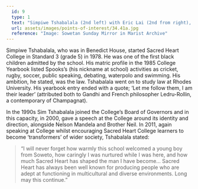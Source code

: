 ```yaml
---
  id: 9
  type: 1
  text: "Simpiwe Tshabalala (2nd left) with Eric Lai (2nd from right), Head Boys in 1985."
  url: assets/images/points-of-interest/34.41a.jpg
  reference: "Image: Sowetan Sunday Mirror in Marist Archive"
---
```

Simpiwe Tshabalala, who was in Benedict House, started Sacred Heart College in Standard 3 (grade 5) in 1978. He was one of the first black children admitted by the school. His matric profile in the 1985 College Yearbook listed Spooks’s (his nickname at school) activities as cricket, rugby, soccer, public speaking, debating, waterpolo and swimming. His ambition, he stated, was the law. Tshabalala went on to study law at Rhodes University.  His yearbook entry ended with a quote; ‘Let me follow them, I am their leader’ (attributed both to Gandhi and French philosopher Ledru-Rollin, a contemporary of Champagnat).  

In the 1990s Sim Tshabalala joined the College’s Board of Governors and in this capacity, in 2000, gave a speech at the College around its identity and direction, alongside Nelson Mandela and Brother Neil. In 2011, again speaking at College whilst encouraging Sacred Heart College learners to become ‘transformers’ of wider society, Tshabalala stated:
> “I will never forget how warmly this school welcomed a young boy from Soweto, how caringly I was nurtured while I was here, and how much Sacred Heart has shaped the man I have become… Sacred Heart has always been well known for producing people who are adept at functioning in multicultural and diverse environments. Long may this continue.”  


